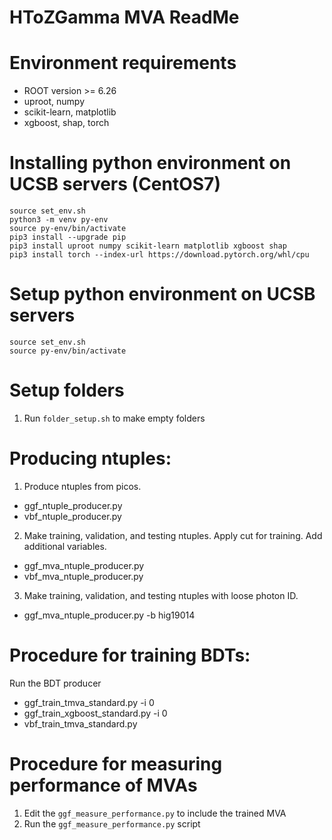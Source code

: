 # HToZGamma MVA ReadMe

# Environment requirements
- ROOT version >= 6.26
- uproot, numpy
- scikit-learn, matplotlib
- xgboost, shap, torch

# Installing python environment on UCSB servers (CentOS7)
```
source set_env.sh
python3 -m venv py-env
source py-env/bin/activate
pip3 install --upgrade pip
pip3 install uproot numpy scikit-learn matplotlib xgboost shap 
pip3 install torch --index-url https://download.pytorch.org/whl/cpu
```

# Setup python environment on UCSB servers
```
source set_env.sh
source py-env/bin/activate
```

# Setup folders
1. Run `folder_setup.sh` to make empty folders

# Producing ntuples:
1. Produce ntuples from picos. 
  - ggf_ntuple_producer.py
  - vbf_ntuple_producer.py
2. Make training, validation, and testing ntuples. Apply cut for training. Add additional variables.
  - ggf_mva_ntuple_producer.py
  - vbf_mva_ntuple_producer.py
3. Make training, validation, and testing ntuples with loose photon ID.
  - ggf_mva_ntuple_producer.py -b hig19014

# Procedure for training BDTs:
Run the BDT producer
 - ggf_train_tmva_standard.py -i 0
 - ggf_train_xgboost_standard.py -i 0
 - vbf_train_tmva_standard.py

# Procedure for measuring performance of MVAs
1. Edit the `ggf_measure_performance.py` to include the trained MVA
2. Run the `ggf_measure_performance.py` script
